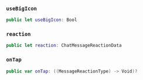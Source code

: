 
### `useBigIcon`

``` swift
public let useBigIcon: Bool
```

### `reaction`

``` swift
public let reaction: ChatMessageReactionData
```

### `onTap`

``` swift
public var onTap: ((MessageReactionType) -> Void)?
